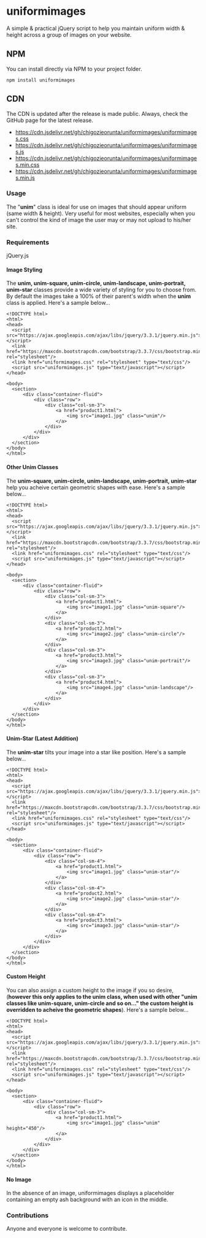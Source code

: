 # uniformimages
A simple & practical jQuery script to help you maintain uniform width & height across a group of images on your website.

## NPM
You can install directly via NPM to your project folder.
```
npm install uniformimages
```

## CDN
The CDN is updated after the release is made public. Always, check the GitHub page for the latest release.
<ul>
  <li>
    <a href="https://cdn.jsdelivr.net/gh/chigozieorunta/uniformimages/uniformimages.css">
      https://cdn.jsdelivr.net/gh/chigozieorunta/uniformimages/uniformimages.css
    </a>
  </li>
  <li>
    <a href="https://cdn.jsdelivr.net/gh/chigozieorunta/uniformimages/uniformimages.js">
      https://cdn.jsdelivr.net/gh/chigozieorunta/uniformimages/uniformimages.js
    </a>
  </li>
  <li>
    <a href="https://cdn.jsdelivr.net/gh/chigozieorunta/uniformimages/uniformimages.min.css">
      https://cdn.jsdelivr.net/gh/chigozieorunta/uniformimages/uniformimages.min.css
    </a>
  </li>
  <li>
    <a href="https://cdn.jsdelivr.net/gh/chigozieorunta/uniformimages/uniformimages.min.js">
      https://cdn.jsdelivr.net/gh/chigozieorunta/uniformimages/uniformimages.min.js
    </a>
  </li>
</ul> 

### Usage
The "**unim**" class is ideal for use on images that should appear uniform (same width & height). Very useful for most websites, especially when you can't control the kind of image the user may or may not upload to his/her site.

### Requirements
jQuery.js

#### Image Styling
The **unim, unim-square, unim-circle, unim-landscape, unim-portrait, unim-star** classes provide a wide variety of styling for you to choose from. By default the images take a 100% of their parent's width when the **unim** class is applied. Here's a sample below...
```
<!DOCTYPE html>
<html>
<head>
  <script src="https://ajax.googleapis.com/ajax/libs/jquery/3.3.1/jquery.min.js"></script>
  <link href="https://maxcdn.bootstrapcdn.com/bootstrap/3.3.7/css/bootstrap.min.css" rel="stylesheet"/>
  <link href="uniformimages.css" rel="stylesheet" type="text/css"/>
  <script src="uniformimages.js" type="text/javascript"></script>
</head>

<body>
  <section>
      <div class="container-fluid">
          <div class="row">
              <div class="col-sm-3">
                  <a href="product1.html">
                      <img src="image1.jpg" class="unim"/>
                  </a>
              </div>
          </div>
      </div>
  </section>
</body>
</html>
```

#### Other Unim Classes
The **unim-square, unim-circle, unim-landscape, unim-portrait, unim-star** help you acheive certain geometric shapes with ease. Here's a sample below...
```
<!DOCTYPE html>
<html>
<head>
  <script src="https://ajax.googleapis.com/ajax/libs/jquery/3.3.1/jquery.min.js"></script>
  <link href="https://maxcdn.bootstrapcdn.com/bootstrap/3.3.7/css/bootstrap.min.css" rel="stylesheet"/>
  <link href="uniformimages.css" rel="stylesheet" type="text/css"/>
  <script src="uniformimages.js" type="text/javascript"></script>
</head>

<body>
  <section>
      <div class="container-fluid">
          <div class="row">
              <div class="col-sm-3">
                  <a href="product1.html">
                      <img src="image1.jpg" class="unim-square"/>
                  </a>
              </div>
              <div class="col-sm-3">
                  <a href="product2.html">
                      <img src="image2.jpg" class="unim-circle"/>
                  </a>
              </div>
              <div class="col-sm-3">
                  <a href="product3.html">
                      <img src="image3.jpg" class="unim-portrait"/>
                  </a>
              </div>
              <div class="col-sm-3">
                  <a href="product4.html">
                      <img src="image4.jpg" class="unim-landscape"/>
                  </a>
              </div>
          </div>
      </div>
  </section>
</body>
</html>
```

#### Unim-Star (Latest Addition)
The **unim-star** tilts your image into a star like position. Here's a sample below...
```
<!DOCTYPE html>
<html>
<head>
  <script src="https://ajax.googleapis.com/ajax/libs/jquery/3.3.1/jquery.min.js"></script>
  <link href="https://maxcdn.bootstrapcdn.com/bootstrap/3.3.7/css/bootstrap.min.css" rel="stylesheet"/>
  <link href="uniformimages.css" rel="stylesheet" type="text/css"/>
  <script src="uniformimages.js" type="text/javascript"></script>
</head>

<body>
  <section>
      <div class="container-fluid">
          <div class="row">
              <div class="col-sm-4">
                  <a href="product1.html">
                      <img src="image1.jpg" class="unim-star"/>
                  </a>
              </div>
              <div class="col-sm-4">
                  <a href="product2.html">
                      <img src="image2.jpg" class="unim-star"/>
                  </a>
              </div>
              <div class="col-sm-4">
                  <a href="product3.html">
                      <img src="image3.jpg" class="unim-star"/>
                  </a>
              </div>
          </div>
      </div>
  </section>
</body>
</html>
```

#### Custom Height
You can also assign a custom height to the image if you so desire, (**however this only applies to the unim class, when used with other "unim classes like unim-square, unim-circle and so on..." the custom height is overridden to acheive the geometric shapes**). Here's a sample below...
```
<!DOCTYPE html>
<html>
<head>
  <script src="https://ajax.googleapis.com/ajax/libs/jquery/3.3.1/jquery.min.js"></script>
  <link href="https://maxcdn.bootstrapcdn.com/bootstrap/3.3.7/css/bootstrap.min.css" rel="stylesheet"/>
  <link href="uniformimages.css" rel="stylesheet" type="text/css"/>
  <script src="uniformimages.js" type="text/javascript"></script>
</head>

<body>
  <section>
      <div class="container-fluid">
          <div class="row">
              <div class="col-sm-3">
                  <a href="product1.html">
                      <img src="image1.jpg" class="unim" height="450"/>
                  </a>
              </div>
          </div>
      </div>
  </section>
</body>
</html>
```

#### No Image
In the absence of an image, uniformimages displays a placeholder containing an empty ash background with an icon in the middle.

### Contributions
Anyone and everyone is welcome to contribute. 
